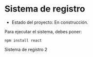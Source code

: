 <h1>Sistema de registro</h1>

- Estado del proyecto: En construcción.

Para ejecutar el sistema, debes poner:

```npm install react``` 

Sistema de registro 2
